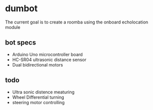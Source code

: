 # dumbot
The current goal is to create a roomba using the onboard echolocation module

## bot specs
* Arduino Uno microcontroller board
* HC-SR04 ultrasonic distance sensor
* Dual bidirectional motors

## todo
* Ultra sonic distence meaturing
* Wheel Differential turning
* steering motor controlling
